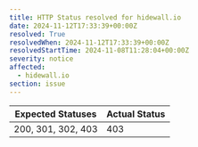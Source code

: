 ```yaml
---
title: HTTP Status resolved for hidewall.io
date: 2024-11-12T17:33:39+00:00Z
resolved: True
resolvedWhen: 2024-11-12T17:33:39+00:00Z
resolvedStartTime: 2024-11-08T11:28:04+00:00Z
severity: notice
affected:
  - hidewall.io
section: issue
---
```


| Expected Statuses | Actual Status  |
|-------------------|----------------|
| 200, 301, 302, 403 | 403 |
